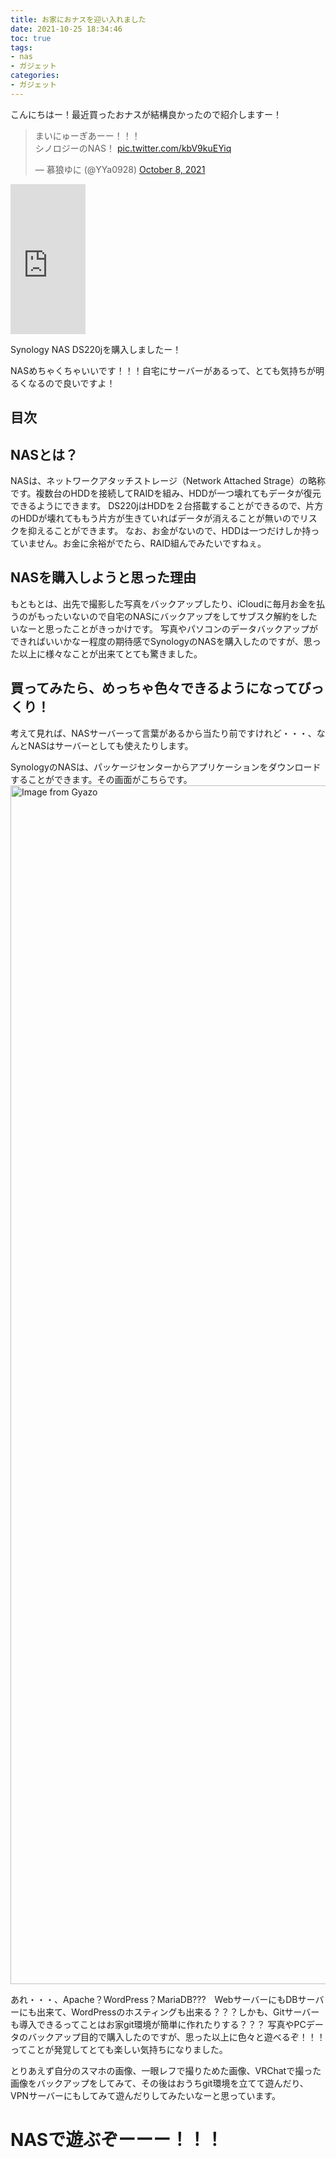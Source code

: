 ```yaml
---
title: お家におナスを迎い入れました
date: 2021-10-25 18:34:46
toc: true
tags: 
- nas
- ガジェット
categories: 
- ガジェット
---
```


こんにちはー！最近買ったおナスが結構良かったので紹介しますー！

<blockquote class="twitter-tweet"><p lang="ja" dir="ltr">まいにゅーぎあーー！！！<br>シノロジーのNAS！ <a href="https://t.co/kbV9kuEYiq">pic.twitter.com/kbV9kuEYiq</a></p>&mdash; 慕狼ゆに (@YYa0928) <a href="https://twitter.com/YYa0928/status/1446440817871126535?ref_src=twsrc%5Etfw">October 8, 2021</a></blockquote> <script async src="https://platform.twitter.com/widgets.js" charset="utf-8"></script>

<iframe style="width:120px;height:240px;" marginwidth="0" marginheight="0" scrolling="no" frameborder="0" src="https://rcm-fe.amazon-adsystem.com/e/cm?ref=qf_sp_asin_til&t=hirako0928-22&m=amazon&o=9&p=8&l=as1&IS1=1&detail=1&asins=B085F7KVC2&linkId=7802a9fe68f761f13ee1bf64de30d5e5&bc1=FFFFFF&amp;lt1=_top&fc1=333333&lc1=0066C0&bg1=FFFFFF&f=ifr">
</iframe>

Synology NAS DS220jを購入しましたー！

NASめちゃくちゃいいです！！！自宅にサーバーがあるって、とても気持ちが明るくなるので良いですよ！

## 目次
<!-- toc -->

<!--more-->

## NASとは？
NASは、ネットワークアタッチストレージ（Network Attached Strage）の略称です。複数台のHDDを接続してRAIDを組み、HDDが一つ壊れてもデータが復元できるようにできます。
DS220jはHDDを２台搭載することができるので、片方のHDDが壊れてももう片方が生きていればデータが消えることが無いのでリスクを抑えることができます。
なお、お金がないので、HDDは一つだけしか持っていません。お金に余裕がでたら、RAID組んでみたいですねぇ。

## NASを購入しようと思った理由
もともとは、出先で撮影した写真をバックアップしたり、iCloudに毎月お金を払うのがもったいないので自宅のNASにバックアップをしてサブスク解約をしたいなーと思ったことがきっかけです。
写真やパソコンのデータバックアップができればいいかなー程度の期待感でSynologyのNASを購入したのですが、思った以上に様々なことが出来てとても驚きました。

## 買ってみたら、めっちゃ色々できるようになってびっくり！
考えて見れば、NASサーバーって言葉があるから当たり前ですけれど・・・、なんとNASはサーバーとしても使えたりします。

SynologyのNASは、パッケージセンターからアプリケーションをダウンロードすることができます。その画面がこちらです。
<a href="https://gyazo.com/1763ed96500851ce9ac52460374e6dc0"><img src="https://i.gyazo.com/1763ed96500851ce9ac52460374e6dc0.png" alt="Image from Gyazo" width="1918"/></a>

あれ・・・、Apache？WordPress？MariaDB???　WebサーバーにもDBサーバーにも出来て、WordPressのホスティングも出来る？？？しかも、Gitサーバーも導入できるってことはお家git環境が簡単に作れたりする？？？
写真やPCデータのバックアップ目的で購入したのですが、思った以上に色々と遊べるぞ！！！ってことが発覚してとても楽しい気持ちになりました。

とりあえず自分のスマホの画像、一眼レフで撮りためた画像、VRChatで撮った画像をバックアップをしてみて、その後はおうちgit環境を立てて遊んだり、VPNサーバーにもしてみて遊んだりしてみたいなーと思っています。

# NASで遊ぶぞーーー！！！